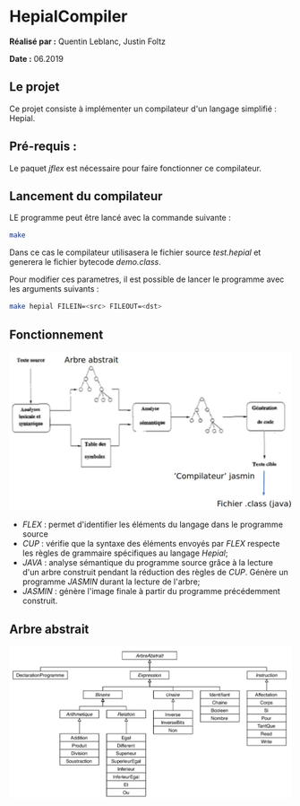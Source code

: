 # HepialCompiler

**Réalisé par :** Quentin Leblanc, Justin Foltz

**Date :** 06.2019

## Le projet

Ce projet consiste à implémenter un compilateur d'un langage simplifié : Hepial.

## Pré-requis :

Le paquet *jflex* est nécessaire pour faire fonctionner ce compilateur.

## Lancement du compilateur

LE programme peut être lancé avec la commande suivante : 

```bash
make
```

Dans ce cas le compilateur utilisasera le fichier source *test.hepial* et generera le fichier bytecode *demo.class*.

Pour modifier ces parametres, il est possible de lancer le programme avec les arguments suivants :

```bash
make hepial FILEIN=<src> FILEOUT=<dst>
```

## Fonctionnement

![](./fonctionnement.jpg)

* *FLEX* : permet d'identifier les éléments du langage dans le programme source
* *CUP* : vérifie que la syntaxe des éléments envoyés par *FLEX* respecte les règles de grammaire spécifiques au langage *Hepial*;
* *JAVA* : analyse sémantique du programme source grâce à la lecture d'un arbre construit pendant la réduction des règles de *CUP*. Génère un programme *JASMIN* durant la lecture de l'arbre;
* *JASMIN* : génère l'image finale à partir du programme précédemment construit.

## Arbre abstrait

![](./arbre.jpg)